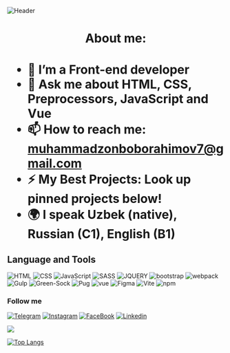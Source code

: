 ![Header](https://github.com/MukhammadzonBb/MukhammadzonBb/blob/main/assets/header.jpg)

<h1 style="text-align: center;"> About me: <h1>

<ul>
  <li> 🌱 I’m a Front-end developer </li>
  <li> 💬 Ask me about HTML, CSS, Preprocessors, JavaScript and Vue </li>
  <li> 📫 How to reach me: <a href="mailto:muhammadzonboborahimov7@gmail.com"> muhammadzonboborahimov7@gmail.com </a></li>
  <li> ⚡ My Best Projects: Look up pinned projects below! </li>
  <li> 🌍 I speak Uzbek (native), Russian (C1), English (B1)</li>
</ul>

## Language and Tools

![HTML](https://img.shields.io/badge/-HTML-031530?style=for-the-badge&logo=html5) ![CSS](https://img.shields.io/badge/-CSS-031530?style=for-the-badge&logo=css3&logoColor=2965f1) ![JavaScript](https://img.shields.io/badge/-JavaScript-031530?style=for-the-badge&logo=javascript) ![SASS](https://img.shields.io/badge/-SASS-031530?style=for-the-badge&logo=sass) ![JQUERY](https://img.shields.io/badge/-jquery-031530?style=for-the-badge&logo=jquery) ![bootstrap](https://img.shields.io/badge/-bootstrap-031530?style=for-the-badge&logo=bootstrap) ![webpack](https://img.shields.io/badge/-webpack-031530?style=for-the-badge&logo=webpack) ![Gulp](https://img.shields.io/badge/-Gulp-031530?style=for-the-badge&logo=gulp) ![Green-Sock](https://img.shields.io/badge/-green_sock-031530?style=for-the-badge&logo=greensock) ![Pug](https://img.shields.io/badge/-Pug-031530?style=for-the-badge&logo=pug) ![vue](https://img.shields.io/badge/-vue-031530?style=for-the-badge&logo=vue.js) ![Figma](https://img.shields.io/badge/-Figma-031530?style=for-the-badge&logo=figma) ![Vite](https://img.shields.io/badge/vite-031530.svg?style=for-the-badge&logo=vite) ![npm](https://img.shields.io/badge/-npm-031530?style=for-the-badge&logo=npm)

### Follow me

[![Telegram](https://img.shields.io/badge/-Telegram-031530?style=for-the-badge&logo=telegram)](https://t.me/compukhter) [![Instagram](https://img.shields.io/badge/-Instagram-031530?style=for-the-badge&logo=instagram)](https://www.instagram.com/elog1o_bb/) [![FaceBook](https://img.shields.io/badge/-FaceBook-031530?style=for-the-badge&logo=facebook)](https://www.facebook.com/profile.php?id=100087666074920) [![Linkedin](https://img.shields.io/badge/-Linkedin-031530?style=for-the-badge&logo=linkedin&logoColor=0072b1)](https://www.linkedin.com/in/mukhammad-boborakhimov-648b52256/)

<picture>
<source 
  srcset="https://github-readme-stats.vercel.app/api?username=MukhammadzonBb&show_icons=true&theme=dark"
  media="(prefers-color-scheme: dark)"
/>
<source
  srcset="https://github-readme-stats.vercel.app/api?username=MukhammadzonBb&show_icons=true"
  media="(prefers-color-scheme: light), (prefers-color-scheme: no-preference)"
/>
<img src="https://github-readme-stats.vercel.app/api?username=MukhammadzonBb&show_icons=true" />
</picture>

[![Top Langs](https://github-readme-stats.vercel.app/api/top-langs/?username=MukhammadzonBb&layout=compact)](https://github.com/anuraghazra/github-readme-stats)
<!--![](https://komarev.com/ghpvc/?username=MukhammadzonBb)-->
